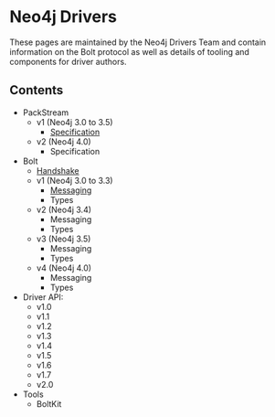 # Neo4j Drivers

These pages are maintained by the Neo4j Drivers Team and contain information on the Bolt protocol as well as details of tooling and components for driver authors.

## Contents

- PackStream
  - v1 (Neo4j 3.0 to 3.5)
    - [Specification](packstream-v1.md)
  - v2 (Neo4j 4.0)
    - Specification
- Bolt
  - [Handshake](bolt-handshake-protocol.md)
  - v1 (Neo4j 3.0 to 3.3)
    - [Messaging](bolt-messaging-protocol-v1.md)
    - Types
  - v2 (Neo4j 3.4)
    - Messaging
    - Types
  - v3 (Neo4j 3.5)
    - Messaging
    - Types
  - v4 (Neo4j 4.0)
    - Messaging
    - Types
- Driver API:
  - v1.0
  - v1.1
  - v1.2
  - v1.3
  - v1.4
  - v1.5
  - v1.6
  - v1.7
  - v2.0
- Tools
  - BoltKit
